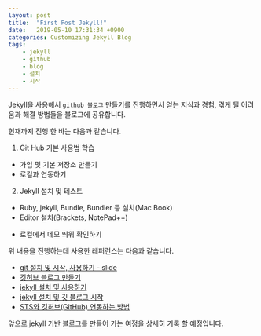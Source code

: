 ```yaml
---
layout: post
title:  "First Post Jekyll!"
date:   2019-05-10 17:31:34 +0900
categories: Customizing Jekyll Blog
tags:
    - jekyll
    - github
    - blog
    - 설치
    - 시작
---
```

Jekyll을 사용해서 `github 블로그` 만들기를 진행하면서 얻는 지식과 경험, 겪게 될 어려움과 해결 방법들을 블로그에 공유합니다. 

현재까지 진행 한 바는 다음과 같습니다.

1. Git Hub 기본 사용법 학습
* 가입 및 기본 저장소 만들기
* 로컬과 연동하기
2. Jekyll 설치 및 테스트
- Ruby, jekyll, Bundle, Bundler 등 설치(Mac Book)
- Editor 설치(Brackets, NotePad++)
* 로컬에서 데모 띄워 확인하기


위 내용을 진행하는데 사용한 레퍼런스는 다음과 같습니다.

- [git 설치 및 시작, 사용하기 - slide][git 설치 및 시작, 사용하기 - slide]
- [깃허브 블로그 만들기][깃허브-블로그-만들기]
- [jekyll 설치 및 사용하기][jekyll 설치 및 사용하기]
- [jekyll 설치 및 깃 블로그 시작][jekyll 설치 및 깃 블로그 시작]
- [STS와 깃허브(GitHub) 연동하는 방법][STS와 깃허브(GitHub) 연동하는 방법]

앞으로 jekyll 기반 블로그를 만들어 가는 여정을 상세히 기록 할 예정입니다.

[깃허브-블로그-만들기]:  https://recoveryman.tistory.com/321
[jekyll 설치 및 깃 블로그 시작]: https://junhobaik.github.io/start-jekyll-blog/
[git 설치 및 시작, 사용하기 - slide]:    https://www.slideshare.net/jangbj882/git-71791911
[STS와 깃허브(GitHub) 연동하는 방법]: https://all-record.tistory.com/163
[jekyll 설치 및 사용하기]: https://jekyllrb-ko.github.io/docs/installation/
